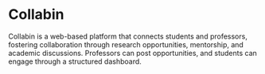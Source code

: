 # Collabin
Collabin is a web-based platform that connects students and professors, fostering collaboration through research opportunities, mentorship, and academic discussions. Professors can post opportunities, and students can engage through a structured dashboard.
